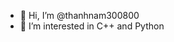- 👋 Hi, I’m @thanhnam300800
- 👀 I’m interested in C++ and Python

<!---
thanhnam300800/thanhnam300800 is a ✨ special ✨ repository because its `README.md` (this file) appears on your GitHub profile.
You can click the Preview link to take a look at your changes.
--->
